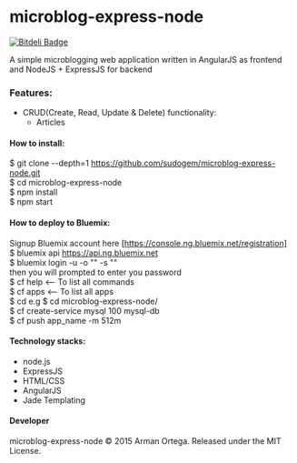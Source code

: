 # microblog-express-node
[![Bitdeli Badge](https://d2weczhvl823v0.cloudfront.net/sudogem/microblog-express-node/trend.png)](https://bitdeli.com/free "Bitdeli Badge")   

A simple microblogging web application written in AngularJS as frontend and NodeJS + ExpressJS for backend

### Features:    
* CRUD(Create, Read, Update & Delete) functionality:
  * Articles

#### How to install:   
$ git clone --depth=1 https://github.com/sudogem/microblog-express-node.git    
$ cd microblog-express-node      
$ npm install   
$ npm start   

#### How to deploy to Bluemix:   
Signup Bluemix account here [https://console.ng.bluemix.net/registration]   
$ bluemix api https://api.ng.bluemix.net   
$ bluemix login -u <IBM ID or email> -o "<ORG>" -s "<SPACE>"   
  then you will prompted to enter you password   
$ cf help <-- To list all commands   
$ cf apps <-- To list all apps   
$ cd <APP DIR> e.g $ cd microblog-express-node/    
$ cf create-service mysql 100 mysql-db    
$ cf push app_name -m 512m   

#### Technology stacks:   
* node.js   
* ExpressJS
* HTML/CSS   
* AngularJS   
* Jade Templating

#### Developer   
microblog-express-node &copy; 2015 Arman Ortega. Released under the MIT License.
